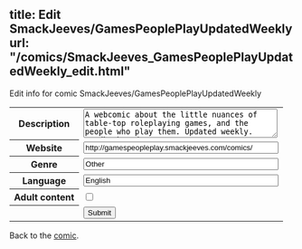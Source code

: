 title: Edit SmackJeeves/GamesPeoplePlayUpdatedWeekly
url: "/comics/SmackJeeves_GamesPeoplePlayUpdatedWeekly_edit.html"
---
Edit info for comic SmackJeeves/GamesPeoplePlayUpdatedWeekly

<form name="comic" action="http://gaepostmail.appspot.com/comic/" method="post">
<table class="comicinfo">
<tr>
<th>Description</th><td><textarea name="description" cols="40" rows="3">A webcomic about the little nuances of table-top roleplaying games, and the people who play them. Updated weekly. Feedback and comments at azalin1@lycos.com</textarea></td>
</tr>
<tr>
<th>Website</th><td><input type="text" name="url" value="http://gamespeopleplay.smackjeeves.com/comics/" size="40"/></td>
</tr>
<tr>
<th>Genre</th><td><input type="text" name="genre" value="Other" size="40"/></td>
</tr>
<tr>
<th>Language</th><td><input type="text" name="language" value="English" size="40"/></td>
</tr>
<tr>
<th>Adult content</th><td><input type="checkbox" name="adult" value="adult" /></td>
</tr>
<tr>
<th></th><td>
<input type="hidden" name="comic" value="SmackJeeves_GamesPeoplePlayUpdatedWeekly" />
<input type="submit" name="submit" value="Submit" />
</td>
</tr>
</table>
</form>

Back to the [comic](SmackJeeves_GamesPeoplePlayUpdatedWeekly.html).
